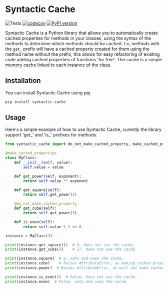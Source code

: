# Syntactic Cache

![Tests](https://github.com/LeoTurnell-Ritson/syntactic-cache/actions/workflows/tests.yml/badge.svg)
[![codecov](https://codecov.io/gh/LeoTurnell-Ritson/syntactic-cache/branch/master/graph/badge.svg)](https://codecov.io/gh/leoturnell-ritson/syntactic-cache/)
[![PyPI version](https://img.shields.io/pypi/v/syntactic-cache.svg)](https://pypi.org/project/syntactic-cache)

Syntactic Cache is a Python library that allows you to automatically create cached properties for methods in your classes, using the syntax of the methods to determine which methods should be cached. I.e, methods with the `get_` prefix will have a cached property created for them using the method name without the prefix, this allows for easy refactoring of existing code adding cached properties of functions 'for free'. The cache is a simple memory cache linked to each instance of the class. 

## Installation

You can install Syntactic Cache using pip.

```bash
pip install syntactic-cache
```

## Usage

Here's a simple example of how to use Syntactic Cache, curently the library support 'get_' and 'is_' prefixes for methods.

```python
from syntactic_cache import do_not_make_cached_property, make_cached_properties

@make_cached_properties
class MyClass:
    def __init__(self, value):
        self.value = value

    def get_power(self, exponent):
        return self.value ** exponent

    def get_square(self):
        return self.get_power(2)

    @do_not_make_cached_property
    def get_cube(self):
        return self.get_power(3)

    def is_even(self):
        return self.value % 2 == 0

instance = MyClass(3)

print(instance.get_square())  # 9, does not use the cache,
print(instance.get_cube())    # 27, does not use the cache.

print(instance.square)  # 9, sets and uses the cache.
print(instance.cube)    # Raises AttributeError, as making cached properties is disabled.
print(instance.power)  # Raises AttributeError, as will not make cached properties for methods with arguments.

print(instance.is_even())  # False, does not use the cache.
print(instance.even)  # False, sets and uses the cache.
```
